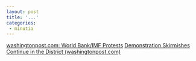 ```yaml
---
layout: post
title: '...'
categories:
 - minutia
---
```


<a href="http://www.washingtonpost.com/wp-dyn/metro/specials/demonstrations/imf/">washingtonpost.com: World Bank/IMF Protests</a>
<a href="http://www.washingtonpost.com/wp-dyn/articles/A9810-2002Sep27.html">Demonstration Skirmishes Continue in the District (washingtonpost.com)</a>

